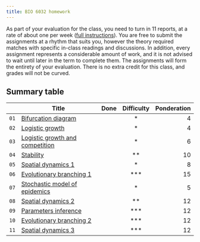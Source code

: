 ```yaml
---
title: BIO 6032 homework
---
```


<!-- Unless explicitly indicated, do not change anything in this file -->

As part of your evaluation for the class, you need to turn in 11 reports, at a
rate of about one per week ([full instructions](/homework/about)). You are free to submit
the assignments at a rhythm that suits you, however the theory required matches
with specific in-class readings and discussions. In addition, every assignment
represents a considerable amount of work, and it is not advised to wait until
later in the term to complete them. The assignments will form the entirety of
your evaluation. There is no extra credit for this class, and grades will not be
curved.

## Summary table

<!-- Copy this symbol ✔️ in the Done column when the homework is finished -->

|      | Title                                                    | Done | Difficulty | Ponderation |
|:----:| -------------------------------------------------------- | ---- |:----------:| -----------:|
| `01` | [Bifurcation diagram](/homework/bifurcation)             |      |     *      |           4 |
| `02` | [Logistic growth](/homework/logistic)                    |      |     *      |           4 |
| `03` | [Logistic growth and competition](/homework/competition) |      |     *      |           6 |
| `04` | [Stability](/homework/stability)                         |      |     **     |          10 |
| `05` | [Spatial dynamics 1](/homework/sd1)                      |      |     *      |           8 |
| `06` | [Evolutionary branching 1](/homework/eia)                |      |    ***     |          15 |
| `07` | [Stochastic model of epidemics](/homework/epidemics)     |      |     *      |           5 |
| `08` | [Spatial dynamics 2](/homework/sd2)                      |      |     **     |          12 |
| `09` | [Parameters inference](/homework/inference)              |      |    ***     |          12 |
| `10` | [Evolutionary branching 2](/homework/eia)                |      |    ***     |          12 |
| `11` | [Spatial dynamics 3](/homework/sd3)                      |      |    ***     |          12 |
